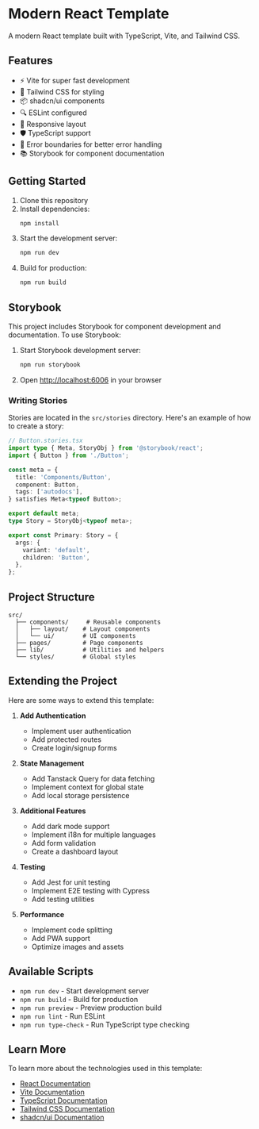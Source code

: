 # Modern React Template

A modern React template built with TypeScript, Vite, and Tailwind CSS.

## Features

- ⚡️ Vite for super fast development
- 🎨 Tailwind CSS for styling
- 📦 shadcn/ui components
- 🔍 ESLint configured
- 📱 Responsive layout
- 🛡️ TypeScript support
- 🎯 Error boundaries for better error handling
- 📚 Storybook for component documentation

## Getting Started

1. Clone this repository
2. Install dependencies:
   ```bash
   npm install
   ```
3. Start the development server:
   ```bash
   npm run dev
   ```
4. Build for production:
   ```bash
   npm run build
   ```

## Storybook

This project includes Storybook for component development and documentation. To use Storybook:

1. Start Storybook development server:
   ```bash
   npm run storybook
   ```
2. Open [http://localhost:6006](http://localhost:6006) in your browser

### Writing Stories

Stories are located in the `src/stories` directory. Here's an example of how to create a story:

```typescript
// Button.stories.tsx
import type { Meta, StoryObj } from '@storybook/react';
import { Button } from './Button';

const meta = {
  title: 'Components/Button',
  component: Button,
  tags: ['autodocs'],
} satisfies Meta<typeof Button>;

export default meta;
type Story = StoryObj<typeof meta>;

export const Primary: Story = {
  args: {
    variant: 'default',
    children: 'Button',
  },
};
```

## Project Structure

```
src/
  ├── components/     # Reusable components
  │   ├── layout/    # Layout components
  │   └── ui/        # UI components
  ├── pages/         # Page components
  ├── lib/           # Utilities and helpers
  └── styles/        # Global styles
```

## Extending the Project

Here are some ways to extend this template:

1. **Add Authentication**
   - Implement user authentication
   - Add protected routes
   - Create login/signup forms

2. **State Management**
   - Add Tanstack Query for data fetching
   - Implement context for global state
   - Add local storage persistence

3. **Additional Features**
   - Add dark mode support
   - Implement i18n for multiple languages
   - Add form validation
   - Create a dashboard layout

4. **Testing**
   - Add Jest for unit testing
   - Implement E2E testing with Cypress
   - Add testing utilities

5. **Performance**
   - Implement code splitting
   - Add PWA support
   - Optimize images and assets

## Available Scripts

- `npm run dev` - Start development server
- `npm run build` - Build for production
- `npm run preview` - Preview production build
- `npm run lint` - Run ESLint
- `npm run type-check` - Run TypeScript type checking

## Learn More

To learn more about the technologies used in this template:

- [React Documentation](https://reactjs.org/)
- [Vite Documentation](https://vitejs.dev/)
- [TypeScript Documentation](https://www.typescriptlang.org/)
- [Tailwind CSS Documentation](https://tailwindcss.com/)
- [shadcn/ui Documentation](https://ui.shadcn.com/)
